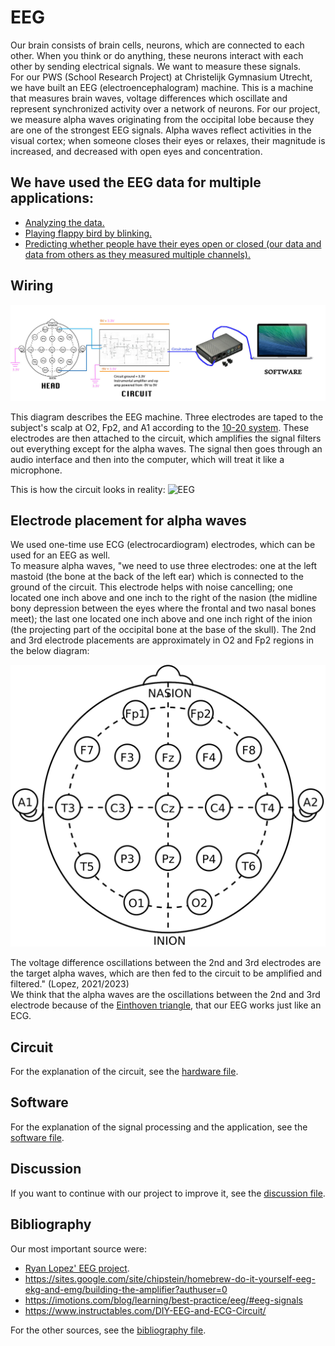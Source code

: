 # EEG
Our brain consists of brain cells, neurons, which are connected to each other. When you think or do anything, these neurons interact with each other by sending electrical signals. We want to measure these signals.  
For our PWS (School Research Project) at Christelijk Gymnasium Utrecht, we have built an EEG (electroencephalogram) machine. This is a machine that measures brain waves, voltage differences which oscillate and represent synchronized activity over a network of neurons. For our project, we measure alpha waves originating from the occipital lobe because they are one of the strongest EEG signals. Alpha waves reflect activities in the visual cortex; when someone closes their eyes or relaxes, their magnitude is increased, and decreased with open eyes and concentration.

## We have used the EEG data for multiple applications:
- [Analyzing the data.](analysis)
- [Playing flappy bird by blinking.](flappy)
- [Predicting whether people have their eyes open or closed (our data and data from others as they measured multiple channels).](prediction)

## Wiring
![Wiring](images/wiring.png "Wiring")

This diagram describes the EEG machine. Three electrodes are taped to the subject's scalp at O2, Fp2, and A1 according to the [10-20 system](https://en.wikipedia.org/wiki/10%E2%80%9320_system_(EEG)). These electrodes are then attached to the circuit, which amplifies the signal filters out everything except for the alpha waves. The signal then goes through an audio interface and then into the computer, which will treat it like a microphone.

This is how the circuit looks in reality:
![EEG](images/EEG.png "EEG")

## Electrode placement for alpha waves
We used one-time use ECG (electrocardiogram) electrodes, which can be used for an EEG as well.  
To measure alpha waves, "we need to use three electrodes: one at the left mastoid (the bone at the back of the left ear) which is connected to the ground of the circuit. This electrode helps with noise cancelling; one located one inch above and one inch to the right of the nasion (the midline bony depression between the eyes where the frontal and two nasal bones meet); the last one located one inch above and one inch right of the inion (the projecting part of the occipital bone at the base of the skull). The 2nd and 3rd electrode placements are approximately in O2 and Fp2 regions in the below diagram:

![Head](images/head.png "Head")

The voltage difference oscillations between the 2nd and 3rd electrodes are the target alpha waves, which are then fed to the circuit to be amplified and filtered." (Lopez, 2021/2023)  
We think that the alpha waves are the oscillations between the 2nd and 3rd electrode because of the [Einthoven triangle](https://en.wikipedia.org/wiki/Einthoven%27s_triangle), that our EEG works just like an ECG.

## Circuit
For the explanation of the circuit, see the [hardware file](documentation/hardware.md).

## Software
For the explanation of the signal processing and the application, see the [software file](documentation/software.md).

## Discussion
If you want to continue with our project to improve it, see the [discussion file](documentation/discussion.md).

## Bibliography
Our most important source were:
- [Ryan Lopez' EEG project](https://github.com/ryanlopezzzz/EEG). 
- https://sites.google.com/site/chipstein/homebrew-do-it-yourself-eeg-ekg-and-emg/building-the-amplifier?authuser=0
- https://imotions.com/blog/learning/best-practice/eeg/#eeg-signals
- https://www.instructables.com/DIY-EEG-and-ECG-Circuit/

For the other sources, see the [bibliography file](documentation/bibliography.txt).